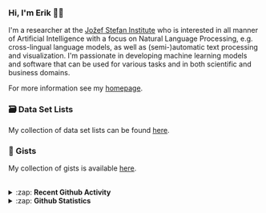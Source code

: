 ### Hi, I'm Erik 👋🏼 

I'm a researcher at the [Jožef Stefan Institute][job] who is interested in all manner of Artificial Intelligence with a focus on Natural Language Processing, e.g. cross-lingual language models, as well as (semi-)automatic text processing and visualization. I'm passionate in developing machine learning models and software that can be used for various tasks and in both scientific and business domains.

For more information see my [homepage][homepage].

### 🗃️ Data Set Lists
My collection of data set lists can be found [here][datasets].

### 🔖 Gists
My collection of gists is available [here][gists].

<br />

<details>
  <summary>:zap: <b>Recent Github Activity</b></summary>
  
<!--START_SECTION:activity-->
1. 🎉 Merged PR [#5](https://github.com/X5GON/search-api/pull/5) in [X5GON/search-api](https://github.com/X5GON/search-api)
2. 🎉 Merged PR [#6](https://github.com/X5GON/search-api/pull/6) in [X5GON/search-api](https://github.com/X5GON/search-api)
3. 🗣 Commented on [#6](https://github.com/X5GON/search-api/issues/6) in [X5GON/search-api](https://github.com/X5GON/search-api)
4. ❗️ Opened issue [#7](https://github.com/Infominer-JSI/gui-client/issues/7) in [Infominer-JSI/gui-client](https://github.com/Infominer-JSI/gui-client)
5. ❗️ Closed issue [#3](https://github.com/Infominer-JSI/gui-client/issues/3) in [Infominer-JSI/gui-client](https://github.com/Infominer-JSI/gui-client)
<!--END_SECTION:activity-->

</details>

<details>
  <summary>:zap: <b>Github Statistics</b></summary>
  
  <img align="left" alt="codeSTACKr's Github Stats" src="https://github-readme-stats.vercel.app/api?username=eriknovak&show_icons=true&theme=buefy&hide_border=true" />

</details>

[job]: https://ailab.ijs.si/
[homepage]: https://ailab.ijs.si/eriknovak/
[gists]: https://gist.github.com/ErikNovak
[datasets]: ./datasets/README.md
